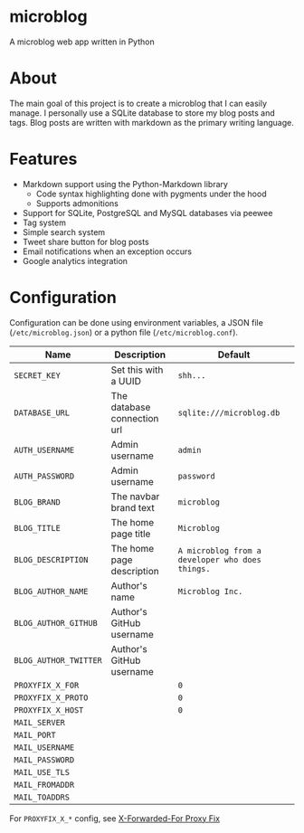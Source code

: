 # microblog

A microblog web app written in Python

# About

The main goal of this project is to create a microblog that I can easily manage. I personally use a SQLite database to store my blog posts and tags. Blog posts are written with markdown as the primary writing language.

# Features

* Markdown support using the Python-Markdown library
    * Code syntax highlighting done with pygments under the hood
    * Supports admonitions
* Support for SQLite, PostgreSQL and MySQL databases via peewee
* Tag system
* Simple search system
* Tweet share button for blog posts
* Email notifications when an exception occurs
* Google analytics integration

# Configuration

Configuration can be done using environment variables, a JSON file (`/etc/microblog.json`) or a python file (`/etc/microblog.conf`).

| Name                | Description                 | Default                                         |
--------------------- | ----------------------------| -------------------------------------------------
`SECRET_KEY`          | Set this with a UUID        | `shh...`                                        |
`DATABASE_URL`        | The database connection url | `sqlite:///microblog.db`                        |
`AUTH_USERNAME`       | Admin username              | `admin`                                         |
`AUTH_PASSWORD`       | Admin username              | `password`                                      |
`BLOG_BRAND`          | The navbar brand text       | `microblog`                                     |
`BLOG_TITLE`          | The home page title         | `Microblog`                                     |
`BLOG_DESCRIPTION`    | The home page description   | `A microblog from a developer who does things.` |
`BLOG_AUTHOR_NAME`    | Author's name               | `Microblog Inc.`                                |
`BLOG_AUTHOR_GITHUB`  | Author's GitHub username    |                                                 |
`BLOG_AUTHOR_TWITTER` | Author's GitHub username    |                                                 |
`PROXYFIX_X_FOR`      |                             | `0`                                             |
`PROXYFIX_X_PROTO`    |                             | `0`                                             |
`PROXYFIX_X_HOST`     |                             | `0`                                             |
`MAIL_SERVER`         |                             |                                                 |
`MAIL_PORT`           |                             |                                                 |
`MAIL_USERNAME`       |                             |                                                 |
`MAIL_PASSWORD`       |                             |                                                 |
`MAIL_USE_TLS`        |                             |                                                 |
`MAIL_FROMADDR`       |                             |                                                 |
`MAIL_TOADDRS`        |                             |                                                 |

For `PROXYFIX_X_*` config, see [X-Forwarded-For Proxy Fix](https://werkzeug.palletsprojects.com/en/1.0.x/middleware/proxy_fix/)